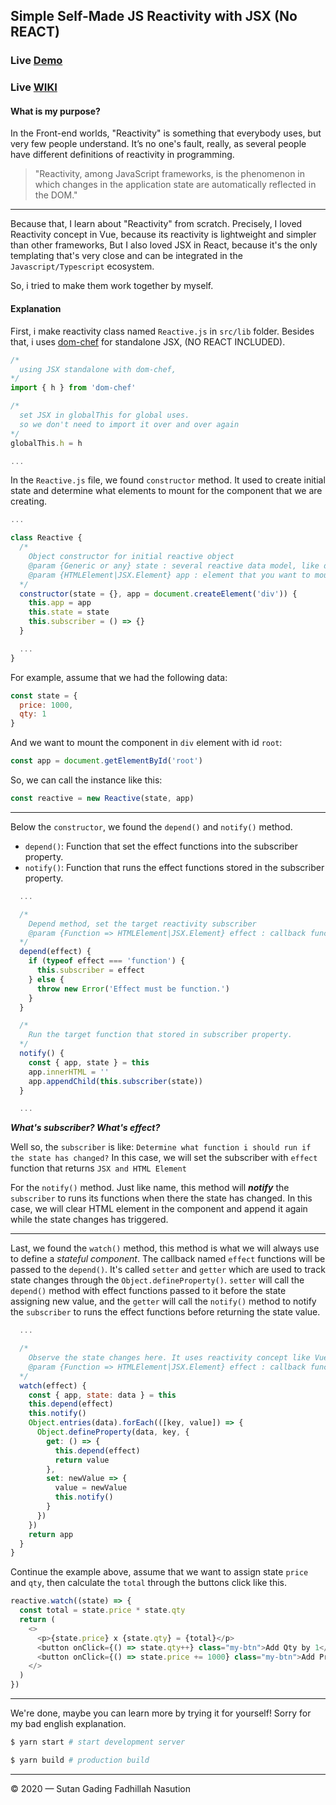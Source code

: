 ## Simple Self-Made JS Reactivity with JSX (No REACT)

### Live [Demo](https://selfmade-reactivity.sutanlab.id)
### Live [WIKI](https://sutanlab.js.org/selfmade-reactivity/)

#### What is my purpose?
In the Front-end worlds, "Reactivity" is something that everybody uses, but very few people understand. It’s no one's fault, really, as several people have different definitions of reactivity in programming.

> "Reactivity, among JavaScript frameworks, is the phenomenon in which changes in the application state are automatically reflected in the DOM."

---

Because that, I learn about "Reactivity" from scratch. Precisely, I loved Reactivity concept in Vue, because its reactivity is lightweight and simpler than other frameworks, But I also loved JSX in React, because it's the only templating that's very close and can be integrated in the `Javascript/Typescript` ecosystem.

So, i tried to make them work together by myself.

#### Explanation
First, i make reactivity class named `Reactive.js` in `src/lib` folder. Besides that, i uses [dom-chef](https://github.com/vadimdemedes/dom-chef) for standalone JSX, (NO REACT INCLUDED).

```js
/*
  using JSX standalone with dom-chef,
*/
import { h } from 'dom-chef'

/*
  set JSX in globalThis for global uses.
  so we don't need to import it over and over again
*/
globalThis.h = h

...
```

In the `Reactive.js` file, we found `constructor` method. It used to create initial state and determine what elements to mount for the component that we are creating.
```js
...

class Reactive {
  /*
    Object constructor for initial reactive object
    @param {Generic or any} state : several reactive data model, like data in VueJS or state in ReactJS
    @param {HTMLElement|JSX.Element} app : element that you want to mount
  */
  constructor(state = {}, app = document.createElement('div')) {
    this.app = app
    this.state = state
    this.subscriber = () => {}
  }

  ...
}
```

For example, assume that we had the following data:
```js
const state = {
  price: 1000,
  qty: 1
}
```

And we want to mount the component in `div` element with id `root`:
```js
const app = document.getElementById('root')
```

So, we can call the instance like this:
```js
const reactive = new Reactive(state, app)
```

---

Below the `constructor`, we found the `depend()` and `notify()` method. 
- `depend()`: Function that set the effect functions into the subscriber property.
- `notify()`: Function that runs the effect functions stored in the subscriber property.

```js
  ...

  /*
    Depend method, set the target reactivity subscriber 
    @param {Function => HTMLElement|JSX.Element} effect : callback function that return HTMLElement or JSX.Element
  */
  depend(effect) {
    if (typeof effect === 'function') {
      this.subscriber = effect
    } else {
      throw new Error('Effect must be function.')
    }
  }

  /*
    Run the target function that stored in subscriber property. 
  */
  notify() {
    const { app, state } = this
    app.innerHTML = ''
    app.appendChild(this.subscriber(state))
  }

  ...
```

***What's subscriber? What's effect?***

Well so, the `subscriber` is like: `Determine what function i should run if the state has changed?` In this case, we will set the subscriber with `effect` function that returns `JSX and HTML Element`

For the `notify()` method. Just like name, this method will ***notify*** the `subscriber` to runs its functions when there the state has changed. In this case, we will clear HTML element in the component and append it again while the state changes has triggered.

---

Last, we found the `watch()` method, this method is what we will always use to define a *stateful component*. The callback named `effect` functions will be passed to the `depend()`. It's called `setter` and `getter` which are used to track state changes through the `Object.defineProperty()`. `setter` will call the `depend()` method with effect functions passed to it before the state assigning new value, and the `getter` will call the `notify()` method to notify the `subscriber` to runs the effect functions before returning the state value.


```js
  ...

  /*
    Observe the state changes here. It uses reactivity concept like VueJS, with Object.defineProperty()
    @param {Function => HTMLElement|JSX.Element} effect : callback function that return HTMLElement or JSX.Element
  */
  watch(effect) {
    const { app, state: data } = this
    this.depend(effect)
    this.notify()
    Object.entries(data).forEach(([key, value]) => {
      Object.defineProperty(data, key, {
        get: () => {
          this.depend(effect)
          return value
        },
        set: newValue => {
          value = newValue
          this.notify()
        }
      })
    })
    return app
  }
}
```

Continue the example above, assume that we want to assign state `price` and `qty`, then calculate the `total` through the buttons click like this.

```js
reactive.watch((state) => {
  const total = state.price * state.qty
  return (
    <>
      <p>{state.price} x {state.qty} = {total}</p>
      <button onClick={() => state.qty++} class="my-btn">Add Qty by 1</button>
      <button onClick={() => state.price += 1000} class="my-btn">Add Price by 1000</button>
    </>
  )
}) 
```

---

We're done, maybe you can learn more by trying it for yourself! Sorry for my bad english explanation.

```bash
$ yarn start # start development server

$ yarn build # production build
```

***

© 2020 — Sutan Gading Fadhillah Nasution
